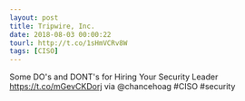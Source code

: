 ```yaml
---
layout: post
title: Tripwire, Inc.
date: 2018-08-03 00:00:22
tourl: http://t.co/1sHmVCRv8W
tags: [CISO]
---
```

Some DO's and DONT's for Hiring Your Security Leader https://t.co/mGevCKDorj via @chancehoag #CISO #security